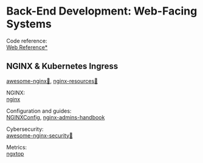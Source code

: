 # Back-End Development: Web-Facing Systems

Code reference:  
[Web Reference*](https://webreference.com/)

## NGINX & Kubernetes Ingress

[awesome-nginx💩](https://github.com/agile6v/awesome-nginx),
[nginx-resources💩](https://github.com/fcambus/nginx-resources)

NGINX:  
[nginx](https://nginx.org/)

Configuration and guides:  
[NGINXConfig](https://www.digitalocean.com/community/tools/nginx),
[nginx-admins-handbook](https://github.com/trimstray/nginx-admins-handbook)

Cybersecurity:  
[awesome-nginx-security💩](https://github.com/wallarm/awesome-nginx-security)

Metrics:  
[ngxtop](https://github.com/lebinh/ngxtop)
